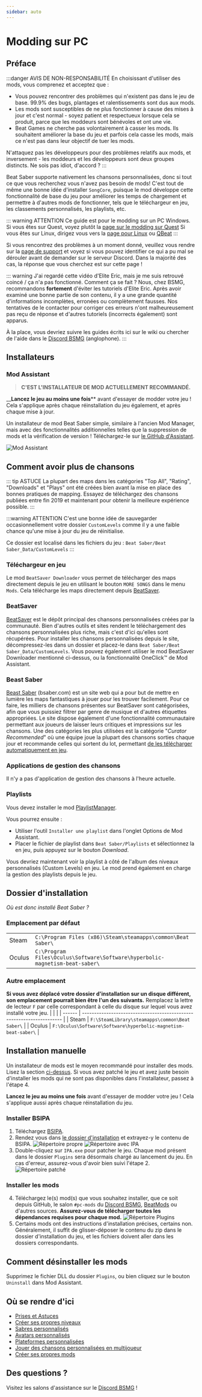 ```yaml
---
sidebar: auto
---
```


# Modding sur PC

## Préface

:::danger AVIS DE NON-RESPONSABILITÉ En choisissant d'utiliser des mods, vous comprenez et acceptez que :

* Vous pouvez rencontrer des problèmes qui n'existent pas dans le jeu de base. 99.9% des bugs, plantages et ralentissements sont dus aux mods.
* Les mods sont susceptibles de ne plus fonctionner à cause des mises à jour et c'est normal - soyez patient et respectueux lorsque cela se produit, parce que les moddeurs sont bénévoles et ont une vie.
* Beat Games ne cherche pas volontairement à casser les mods. Ils souhaitent améliorer la base du jeu et parfois cela casse les mods, mais ce n'est pas dans leur objectif de tuer les mods.

N'attaquez pas les développeurs pour des problèmes relatifs aux mods, et inversement - les moddeurs et les développeurs sont deux groupes distincts. Ne sois pas idiot, d'accord ? :::

Beat Saber supporte nativement les chansons personnalisées, donc si tout ce que vous recherchez vous n'avez pas besoin de mods! C'est tout de même une bonne idée d'installer `SongCore`, puisque le mod développe cette fonctionnalité de base du jeu pour améliorer les temps de chargement et permettre à d'autres mods de fonctionner, tels que le téléchargeur en jeu, les classements personnalisés, les playlists, etc.

::: warning ATTENTION Ce guide est pour le modding sur un PC Windows.  
Si vous êtes sur Quest, voyez plutôt la [page sur le modding sur Quest](/fr/quest-modding.md) Si vous êtes sur Linux, dirigez vous vers la [page pour Linux](/fr/modding/linux.md) ou [QBeat](https://github.com/geefr/beatsaber-linux-goodies/blob/master/README.md) :::

Si vous rencontrez des problèmes à un moment donné, veuillez vous rendre sur la [page de support](./support) et voyez si vous pouvez identifier ce qui a pu mal se dérouler avant de demander sur le serveur Discord. Dans la majorité des cas, la réponse que vous cherchez est sur cette page !

::: warning J'ai regardé cette vidéo d'Elite Eric, mais je me suis retrouvé coincé / ça n'a pas fonctionné. Comment ça se fait ? Nous, chez BSMG, recommandons **fortement** d'éviter les tutoriels d'Elite Eric. Après avoir examiné une bonne partie de son contenu, il y a une grande quantité d'informations incomplètes, erronées ou complètement fausses. Nos tentatives de le contacter pour corriger ces erreurs n'ont malheureusement pas reçu de réponse et d'autres tutoriels (incorrects également) sont apparus.

À la place, vous devriez suivre les guides écrits ici sur le wiki ou chercher de l'aide dans le [Discord BSMG](https://discord.gg/beatsabermods) (anglophone). :::

## Installateurs

### Mod Assistant
> **C'EST L'INSTALLATEUR DE MOD ACTUELLEMENT RECOMMANDÉ.**

__**Lancez le jeu au moins une fois**** avant d'essayer de modder votre jeu ! Cela s'applique après chaque réinstallation du jeu également, et après chaque mise à jour.

Un installateur de mod Beat Saber simple, similaire à l'ancien Mod Manager, mais avec des fonctionnalités additionnelles telles que la suppression de mods et la vérification de version ! Téléchargez-le sur [le GitHub d'Assistant](https://github.com/Assistant/ModAssistant/releases/latest).

![Mod Assistant](~@images/beginners-guide/modassistant.png)

## Comment avoir plus de chansons
::: tip ASTUCE La plupart des maps dans les catégories "Top All", "Rating", "Downloads" et "Plays" ont été créées bien avant la mise en place des bonnes pratiques de mapping. Essayez de téléchargez des chansons publiées entre fin 2019 et maintenant pour obtenir la meilleure expérience possible. :::

:::warning ATTENTION C'est une bonne idée de sauvegarder occasionnellement votre dossier `CustomLevels` comme il y a une faible chance qu'une mise à jour du jeu de réinitialise.

Ce dossier est localisé dans les fichiers du jeu : `Beat Saber/Beat Saber_Data/CustomLevels` :::

### Téléchargeur en jeu
Le mod `BeatSaver Downloader` vous permet de télécharger des maps directement depuis le jeu en utilisant le bouton `MORE SONGS` dans le menu `Mods`. Cela télécharge les maps directement depuis [BeatSaver](https://beatsaver.com).

### BeatSaver
[BeatSaver](https://beatsaver.com) est le dépôt principal des chansons personnalisées créées par la communauté. Bien d'autres outils et sites rendent le téléchargement des chansons personnalisées plus riche, mais c'est d'ici qu'elles sont récupérées. Pour installer les chansons personnalisées depuis le site, décompressez-les dans un dossier et placez-le dans `Beat Saber/Beat Saber_Data/CustomLevels`. Vous pouvez également utiliser le mod BeatSaver Downloader mentionné ci-dessus, ou la fonctionnalité OneClick™ de Mod Assistant.

### Beast Saber
[Beast Saber](https://www.bsaber.com) (bsaber.com) est un site web qui a pour but de mettre en lumière les maps fantastiques à jouer pour les trouver facilement. Pour ce faire, les milliers de chansons présentes sur BeatSaver sont catégorisées, afin que vous puissiez filtrer par genre de musique et d'autres étiquettes appropriées. Le site dispose également d'une fonctionnalité communautaire permettant aux joueurs de laisser leurs critiques et impressions sur les chansons. Une des catégories les plus utilisées est la catégorie "*Curator Recommended*" où une équipe joue la plupart des chansons sorties chaque jour et recommande celles qui sortent du lot, permettant [de les télécharger automatiquement en jeu](https://bsaber.com/beatsync/).

### Applications de gestion des chansons

Il n'y a pas d'application de gestion des chansons à l'heure actuelle.

### Playlists
Vous devez installer le mod [PlaylistManager](https://github.com/rithik-b/PlaylistManager/releases/latest).

Vous pourrez ensuite :

* Utiliser l'outil `Installer une playlist` dans l'onglet Options de Mod Assistant.
* Placer le fichier de playlist dans `Beat Saber/Playlists` et sélectionnez la en jeu, puis appuyez sur le bouton *Download*.

Vous devriez maintenant voir la playlist à côté de l'album des niveaux personnalisés (Custom Levels) en jeu. Le mod prend également en charge la gestion des playlists depuis le jeu.

## Dossier d'installation
_Où est donc installé Beat Saber ?_

### Emplacement par défaut
|        |                                                                                      |
| ------ | ------------------------------------------------------------------------------------ |
| Steam  | `C:\Program Files (x86)\Steam\steamapps\common\Beat Saber\`                  |
| Oculus | `C:\Program Files\Oculus\Software\Software\hyperbolic-magnetism-beat-saber\` |

### Autre emplacement
**Si vous avez déplacé votre dossier d'installation sur un disque différent, son emplacement pourrait bien être l'un des suivants.** Remplacez la lettre de lecteur `F` par celle correspondant à celle du disque sur lequel vous avez installé votre jeu.
|        |                                                                       |
| ------ | --------------------------------------------------------------------- |
| Steam  | `F:\SteamLibrary\steamapps\common\Beat Saber\`                 |
| Oculus | `F:\Oculus\Software\Software\hyperbolic-magnetism-beat-saber\` |

## Installation manuelle
Un installateur de mods est le moyen recommandé pour installer des mods. Lisez la section [ci-dessus](#installateurs). Si vous avez patché le jeu et avez juste besoin d'installer les mods qui ne sont pas disponibles dans l'installateur, passez à l'étape 4.

**Lancez le jeu au moins une fois** avant d'essayer de modder votre jeu ! Cela s'applique aussi après chaque réinstallation du jeu.

### Installer BSIPA

1. Téléchargez [BSIPA](https://github.com/bsmg/BeatSaber-IPA-Reloaded/releases).
2. Rendez vous dans [le dossier d'installation](#dossier-d-installation) et extrayez-y le contenu de BSIPA. ![Répertoire propre](~@images/beginners-guide/directory-clean.png "Répertoire propre") ![Répertoire avec IPA](~@images/beginners-guide/directory-ipa.png "Répertoire avec IPA")
3. Double-cliquez sur `IPA.exe` pour patcher le jeu. Chaque mod présent dans le dossier `Plugins` sera désormais chargé au lancement du jeu. En cas d'erreur, assurez-vous d'avoir bien suivi l'étape 2. ![Répertoire patché](~@images/beginners-guide/directory-patched.png "Répertoire patché")

### Installer les mods

4. Téléchargez le(s) mod(s) que vous souhaitez installer, que ce soit depuis GitHub, le salon `#pc-mods` du [Discord BSMG](https://discord.com/invite/beatsabermods), [BeatMods](https://beatmods.com/#/mods) ou d'autres sources. **Assurez-vous de télécharger toutes les dépendances requises pour chaque mod.** ![Répertoire Plugins](~@images/beginners-guide/directory-plugins.png "Répertoire Plugins")
5. Certains mods ont des instructions d'installation précises, certains non. Généralement, il suffit de glisser-déposer le contenu du zip dans le dossier d'installation du jeu, et les fichiers doivent aller dans les dossiers correspondants.

## Comment désinstaller les mods
Supprimez le fichier DLL du dossier `Plugins`, ou bien cliquez sur le bouton `Uninstall` dans Mod Assistant.

## Où se rendre d'ici

* [Prises et Astuces](./grips-and-tricks.md)
* [Créer ses propres niveaux](/fr/mapping/)
* [Sabres personnalisés](/fr/models/custom-sabers.md)
* [Avatars personnalisés](/fr/models/custom-avatars.md)
* [Plateformes personnalisées](/fr/models/custom-platforms.md)
* [Jouer des chansons personnalisées en multijoueur](https://discord.com/invite/gezGrFG4tz)
* [Créer ses propres mods](/fr/modding/)

## Des questions ?
Visitez les salons d'assistance sur le [Discord BSMG](https://discord.gg/beatsabermods) !
